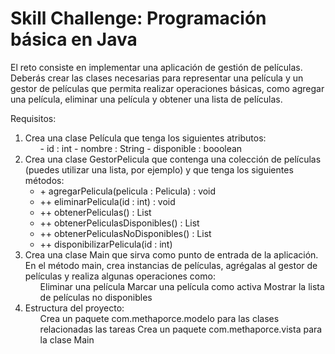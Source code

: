 <h1>Skill Challenge: Programación básica en Java</h1>

<p>
El reto consiste en implementar una aplicación de gestión de películas. Deberás crear las clases
necesarias para representar una película y un gestor de películas que permita realizar operaciones
básicas, como agregar una película, eliminar una película y obtener una lista de películas.
</p>

Requisitos:

<ol>
     <li>
          Crea una clase Película que tenga los siguientes atributos:
          <ul>
               - id : int
               - nombre : String
               - disponible : booolean
          </ul>
     </li>
     <li>
          Crea una clase GestorPelicula que contenga una colección de películas (puedes
          utilizar una lista, por ejemplo) y que tenga los siguientes métodos:
          <ul>
               <li>+ agregarPelicula(pelicula : Pelicula) : void</li>
               <li>++ eliminarPelicula(id : int) : void</li>
               <li>++ obtenerPeliculas() : List<Pelicula></li>
               <li>++ obtenerPeliculasDisponibles() : List<Pelicula></li>
               <li>++ obtenerPeliculasNoDisponibles() : List<Pelicula></li>
               <li>++ disponibilizarPelicula(id : int)
          </ul>
     </li>
     <li>
          Crea una clase Main que sirva como punto de entrada de la aplicación. En el
          método main, crea instancias de películas, agrégalas al gestor de películas y realiza
          algunas operaciones como:
          <ul>
               Eliminar una película
               Marcar una película como activa
               Mostrar la lista de películas no disponibles
          </ul>
     </li>
     <li>
          Estructura del proyecto:
          <ul>
               Crea un paquete com.methaporce.modelo para las clases relacionadas las tareas
               Crea un paquete com.methaporce.vista para la clase Main
          </ul>
     </li>
</ol>
